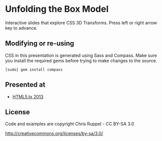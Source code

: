# Unfolding the Box Model

Interactive slides that explore CSS 3D Transforms.
Press left or right arrow key to advance.

## Modifying or re-using

CSS in this presentation is generated using Sass and Compass. Make sure you
install the required gems before trying to make changes to the source.

    [sudo] gem install compass

## Presented at

- [HTML5.tx 2013](http://html5tx.com)

## License

Code and examples are copyright Chris Ruppel - CC BY-SA 3.0

http://creativecommons.org/licenses/by-sa/3.0/
